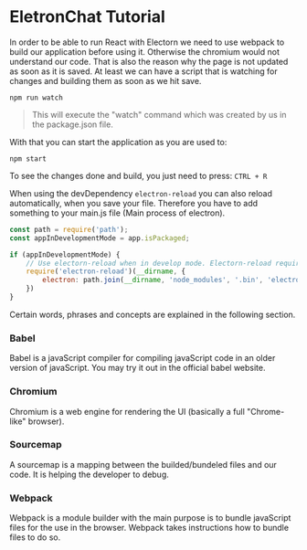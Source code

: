 # EletronChat Tutorial

In order to be able to run React with Electorn we need to use
webpack to build our application before using it. Otherwise the
chromium would not understand our code. That is also the reason
why the page is not updated as soon as it is saved. At least we
can have a script that is watching for changes and building them
as soon as we hit save. 

```shell
npm run watch
```
> This will execute the "watch" command which was created by us
> in the package.json file.

With that you can start the application as you are used to:

```shell
npm start
```

To see the changes done and build, you just need to press: 
`CTRL + R`

When using the devDependency `electron-reload` you can also
reload automatically, when you save your file. Therefore you
have to add something to your main.js file (Main process of 
electron).

```javascript
const path = require('path');
const appInDevelopmentMode = app.isPackaged;

if (appInDevelopmentMode) {
    // Use electorn-reload when in develop mode. Electorn-reload requires the path and electron.
    require('electron-reload')(__dirname, {
        electron: path.join(__dirname, 'node_modules', '.bin', 'electron')
    })
}
```

Certain words, phrases and concepts are explained in the following
section.

### Babel
Babel is a javaScript compiler for compiling javaScript code in
an older version of javaScript. You may try it out in the official
babel website.

### Chromium
Chromium is a web engine for rendering the UI (basically a full
"Chrome-like" browser).

### Sourcemap
A sourcemap is a mapping between the builded/bundeled files and our
code. It is helping the developer to debug. 

### Webpack
Webpack is a module builder with the main purpose is to bundle 
javaScript files for the use in the browser. Webpack takes
instructions how to bundle files to do so.